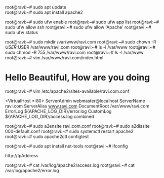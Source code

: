 root@ravi:~# sudo apt update  
root@ravi:~# sudo apt install apache2


root@ravi:~# sudo ufw enable
root@ravi:~# sudo ufw app list
root@ravi:~# sudo ufw allow ssh
root@ravi:~# sudo ufw allow 'Apache'
root@ravi:~# sudo ufw status

root@ravi:~# sudo mkdir /var/www/ravi.com
root@ravi:~# sudo chown -R $USER:$USER /var/www/ravi.com
root@ravi:~# ls -l /var/www
root@ravi:~# sudo chmod -R 755 /var/www/ravi.com
root@ravi:~# ls -l /var/www
root@ravi:~# vim /var/www/ravi.com/index.html


<html>
        <head>
                <title>
                        Beautiful
                </title>
        </head>
        <body>
                <h1>
                        Hello Beautiful, How are you doing
                </h1>
        </body>
</html>

root@ravi:~# vim /etc/apache2/sites-available/ravi.com.conf

<VirtualHost *:80>
        ServerAdmin webmaster@localhost
        ServerName ravi.com
        ServerAlias www.ravi.com
        DocumentRoot /var/www/ravi.com
        ErrorLog ${APACHE_LOG_DIR}/error.log
        CustomLog ${APACHE_LOG_DIR}/access.log combined
</VirtualHost>


root@ravi:~# sudo a2ensite ravi.com.conf
root@ravi:~# sudo a2dissite 000-default.conf
root@ravi:~# sudo systemctl restart apache2
root@ravi:~# sudo apache2ctl configtest

root@ravi:~# sudo apt install net-tools
root@ravi:~# ifconfig

http://IpAddress


root@ravi:~# cat /var/log/apache2/access.log
root@ravi:~# cat /var/log/apache2/error.log

